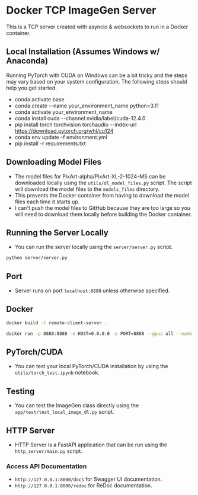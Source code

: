 # Docker TCP ImageGen Server

This is a TCP server created with asyncio & websockets to run in a Docker container.

## Local Installation (Assumes Windows w/ Anaconda)
Running PyTorch with CUDA on Windows can be a bit tricky and the steps may vary based on your system configuration. The following steps should help you get started.

- conda activate base
- conda create --name your_environment_name python=3.11
- conda activate your_environment_name
- conda install cuda --channel nvidia/label/cuda-12.4.0
- pip install torch torchvision torchaudio --index-url https://download.pytorch.org/whl/cu124
- conda env update -f environment.yml
- pip install -r requirements.txt

## Downloading Model Files
- The model files for PixArt-alpha/PixArt-XL-2-1024-MS can be downloaded locally using the `utils/dl_model_files.py` script. The script will download the model files to the `models_files` directory.
- This prevents the Docker container from having to download the model files each time it starts up.
- I can't push the model files to GitHub because they are too large so you will need to download them locally before building the Docker container.

## Running the Server Locally
- You can run the server locally using the `server/server.py` script.
```bash
python server/server.py
```

## Port 
- Server runs on port `localhost:8888` unless otherwise specified.

## Docker
```bash
docker build -t remote-client-server .
```

```bash
docker run -p 8888:8888 -e HOST=0.0.0.0 -e PORT=8888 --gpus all --name remote-client-server remote-client-server
```

## PyTorch/CUDA
- You can test your local PyTorch/CUDA installation by using the `utils/torch_test.ipynb` notebook.

## Testing
- You can test the ImageGen class directly using the `app/test/test_local_image_dl.py` script.

## HTTP Server
- HTTP Server is a FastAPI application that can be run using the `http_server/main.py` script.

### Access API Documentation
- `http://127.0.0.1:8000/docs` for Swagger UI documentation.
- `http://127.0.0.1:8000/redoc` for ReDoc documentation.